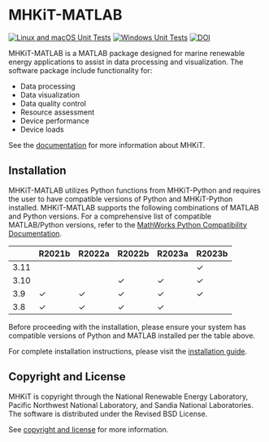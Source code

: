 # MHKiT-MATLAB

[![Linux and macOS Unit Tests](https://github.com/MHKiT-Software/MHKiT-MATLAB/actions/workflows/unix_unit_tests.yml/badge.svg)](https://github.com/MHKiT-Software/MHKiT-MATLAB/actions/workflows/unix_unit_tests.yml) [![Windows Unit Tests](https://github.com/MHKiT-Software/MHKiT-MATLAB/actions/workflows/windows_unit_tests.yml/badge.svg)](https://github.com/MHKiT-Software/MHKiT-MATLAB/actions/workflows/windows_unit_tests.yml) [![DOI](https://zenodo.org/badge/DOI/10.5281/zenodo.3928405.svg)](https://doi.org/10.5281/zenodo.3928405)

MHKiT-MATLAB is a MATLAB package designed for marine renewable energy applications to assist in
data processing and visualization.  The software package include functionality for:

* Data processing
* Data visualization
* Data quality control
* Resource assessment
* Device performance
* Device loads

See the [documentation](https://mhkit-software.github.io/MHKiT/) for more information about MHKiT.

## Installation

MHKiT-MATLAB utilizes Python functions from MHKiT-Python and requires the user to have compatible
versions of Python and MHKiT-Python installed. MHKiT-MATLAB supports the following combinations of
MATLAB and Python versions. For a comprehensive list of compatible MATLAB/Python versions, refer to
the [MathWorks Python Compatibility Documentation](https://www.mathworks.com/support/requirements/python-compatibility.html).

|       | R2021b | R2022a | R2022b | R2023a | R2023b |
| ----- | ------ | ------ | ------ | ------ | ------ |
| 3.11  |        |        |        |        | ✓      |
| 3.10  |        |        | ✓      | ✓      | ✓      |
| 3.9   | ✓      | ✓      | ✓      | ✓      | ✓      |
| 3.8   | ✓      | ✓      | ✓      | ✓      |        |

Before proceeding with the installation, please ensure your system has compatible versions of Python and MATLAB installed per the table above.

For complete installation instructions, please visit the [installation guide](https://mhkit-software.github.io/MHKiT/installation.html).

## Copyright and License

MHKiT is copyright through the National Renewable Energy Laboratory,
Pacific Northwest National Laboratory, and Sandia National Laboratories.
The software is distributed under the Revised BSD License.

See [copyright and license](https://mhkit-software.github.io/MHKiT/license.html) for more information.
